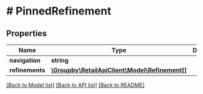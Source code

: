 # # PinnedRefinement

## Properties

Name | Type | Description | Notes
------------ | ------------- | ------------- | -------------
**navigation** | **string** |  |
**refinements** | [**\Groupby\RetailApiClient\Model\Refinement[]**](Refinement.md) |  |

[[Back to Model list]](../../README.md#models) [[Back to API list]](../../README.md#endpoints) [[Back to README]](../../README.md)
